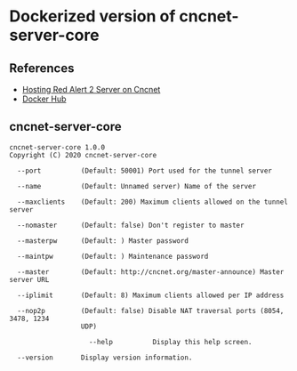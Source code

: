 # Dockerized version of cncnet-server-core

## References
- [Hosting Red Alert 2 Server on Cncnet](https://efe.me/2020/05/hosting-red-alert-2-server-on-cncnet)
- [Docker Hub](https://hub.docker.com/r/efeoge/cncnet_server)

## cncnet-server-core
```
cncnet-server-core 1.0.0
Copyright (C) 2020 cncnet-server-core

  --port          (Default: 50001) Port used for the tunnel server

  --name          (Default: Unnamed server) Name of the server

  --maxclients    (Default: 200) Maximum clients allowed on the tunnel server

  --nomaster      (Default: false) Don't register to master

  --masterpw      (Default: ) Master password

  --maintpw       (Default: ) Maintenance password

  --master        (Default: http://cncnet.org/master-announce) Master server URL

  --iplimit       (Default: 8) Maximum clients allowed per IP address

  --nop2p         (Default: false) Disable NAT traversal ports (8054, 3478, 1234
                  UDP)

                    --help          Display this help screen.

  --version       Display version information.
```
